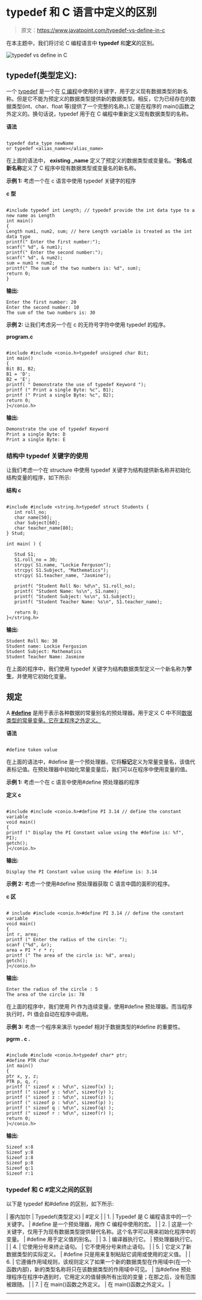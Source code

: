 # typedef 和 C 语言中定义的区别

> 原文：<https://www.javatpoint.com/typedef-vs-define-in-c>

在本主题中，我们将讨论 C 编程语言中 **typedef** 和**定义**的区别。

![typedef vs define in C](img/f2e00a5392da169a3d69fa9a2805fdc1.png)

## typedef(类型定义):

一个 [typedef](https://www.javatpoint.com/typedef-in-c) 是一个在 [C 编程](https://www.javatpoint.com/c-programming-language-tutorial)中使用的关键字，用于定义现有数据类型的新名称。但是它不能为预定义的数据类型提供新的数据类型。相反，它为已经存在的数据类型(int、char、float 等)提供了一个完整的名称。).它是在程序的 main()函数之外定义的。换句话说，typedef 用于在 C 编程中重新定义现有数据类型的名称。

**语法**

```

typedef data_type newName
or typedef <alias_name></alias_name> 
```

在上面的语法中， **existing _name** 定义了预定义的数据类型或变量名。“**别名**或**新名称**定义了 C 程序中现有数据类型或变量名的新名称。

**示例 1:** 考虑一个在 c 语言中使用 typedef 关键字的程序

**c 型**

```

#include typedef int Length; // typedef provide the int data type to a new name as Length 
int main()
{
Length num1, num2, sum; // here Length variable is treated as the int data type
printf(" Enter the first number:");
scanf(" %d", & num1);
printf(" Enter the second number:");
scanf(" %d", & num2);
sum = num1 + num2;
printf(" The sum of the two numbers is: %d", sum);
return 0;
} 
```

**输出:**

```
Enter the first number: 20
Enter the second number: 10
The sum of the two numbers is: 30

```

**示例 2:** 让我们考虑另一个在 c 的无符号字符中使用 typedef 的程序。

**program.c**

```

#include #include <conio.h>typedef unsigned char Bit;
int main()
{
Bit B1, B2;
B1 = 'D';
B2 = 'E';
printf( " Demonstrate the use of typedef Keyword ");
printf (" Print a single Byte: %c", B1);
printf (" Print a single Byte: %c", B2);
return 0;
}</conio.h> 
```

**输出:**

```
Demonstrate the use of typedef Keyword
Print a single Byte: D
Print a single Byte: E

```

### 结构中 typedef 关键字的使用

让我们考虑一个在 structure 中使用 typedef 关键字为结构提供新名称并初始化结构变量的程序，如下所示:

**结构 c**

```

#include #include <string.h>typedef struct Students {
   int roll_no;
   char name[50];
   char Subject[60];
   char teacher_name[80];
} Stud;

int main( ) {

   Stud S1;
   S1.roll_no = 30;
   strcpy( S1.name, "Lockie Ferguson");
   strcpy( S1.Subject, "Mathematics"); 
   strcpy( S1.teacher_name, "Jasmine");

   printf( "Student Roll No: %d\n", S1.roll_no);
   printf( "Student Name: %s\n", S1.name);
   printf( "Student Subject: %s\n", S1.Subject);
   printf( "Student Teacher Name: %s\n", S1.teacher_name);

   return 0;
}</string.h> 
```

**输出:**

```
Student Roll No: 30
Student name: Lockie Fergusion
Student Subject: Mathematics
Student Teacher Name: Jasmine

```

在上面的程序中，我们使用 typedef 关键字为结构数据类型定义一个新名称为**学生**，并使用它初始化变量。

## 规定

A [**#define**](https://www.javatpoint.com/c-preprocessor-define) 是用于表示各种数据的常量别名的预处理器。用于定义 C 中不同[数据类型的常量变量。它在主程序之外定义。](https://www.javatpoint.com/data-types-in-c)

**语法**

```

#define token value

```

在上面的语法中，#define 是一个预处理器，它将**标记**定义为常量变量名，该值代表标记值。在预处理器中初始化常量变量后，我们可以在程序中使用变量的值。

**示例 1:** 考虑一个在 c 语言中使用#define 预处理器的程序

**定义 c**

```

#include #include <conio.h>#define PI 3.14 // define the constant variable 
void main()
{
printf (" Display the PI Constant value using the #define is: %f", PI);
getch();
}</conio.h> 
```

**输出:**

```
Display the PI Constant value using the #define is: 3.14

```

**示例 2:** 考虑一个使用#define 预处理器获取 C 语言中圆的面积的程序。

**c 区**

```

# include #include <conio.h>#define PI 3.14 // define the constant variable 
void main()
{
int r, area;
printf (" Enter the radius of the circle: ");
scanf ("%d", &r);
area = PI * r * r;
printf (" The area of the circle is: %d", area);
getch();
}</conio.h> 
```

**输出:**

```
Enter the radius of the circle : 5
The area of the circle is: 78

```

在上面的程序中，我们使用 PI 作为连续变量，使用#define 预处理器。而当程序执行时，PI 值会自动在程序中调用。

**示例 3:** 考虑一个程序来演示 typedef 相对于数据类型的#define 的重要性。

**pgrm . c .**

```

#include #include <conio.h>typedef char* ptr;
#define PTR char
int main()
{
ptr x, y, z;
PTR p, q, r;
printf (" sizeof x : %d\n", sizeof(x) );
printf (" sizeof y : %d\n", sizeof(y) );
printf (" sizeof z : %d\n", sizeof(z) );
printf (" sizeof p : %d\n", sizeof(p) );
printf (" sizeof q : %d\n", sizeof(q) );
printf (" sizeof r : %d\n", sizeof(r) );
return 0;
}</conio.h> 
```

**输出:**

```
Sizeof x:8
Sizeof y:8
Sizeof z:8
Sizeof p:8
Sizeof q:1
Sizeof r:1

```

### typedef 和 C #定义之间的区别

以下是 typedef 和#define 的区别，如下所示:

| 塞内加尔 | Typedef(类型定义) | #定义 |
| 1. | Typedef 是 C 编程语言中的一个关键字。 | #define 是一个预处理器，用作 C 编程中使用的宏。 |
| 2. | 这是一个关键字，仅用于为现有数据类型提供替代名称。这个名字可以用来初始化程序中的变量。 | #define 用于定义值的别名。 |
| 3. | 编译器执行它。 | 预处理器执行它。 |
| 4. | 它使用分号来终止语句。 | 它不使用分号来终止语句。 |
| 5. | 它定义了新数据类型的实际定义。 | #define 只是用来复制粘贴它调用或使用的定义值。 |
| 6. | 它遵循作用域规则，该规则定义了如果一个新的数据类型在作用域中(在一个函数内部)，新的类型名称将只在该数据类型的作用域中可见。 | 当#define 预处理程序在程序中遇到时，它用定义的值替换所有出现的变量；在那之后，没有范围被跟随。 |
| 7. | 在 main()函数之外定义。 | 在 main()函数之外定义。 |

* * *